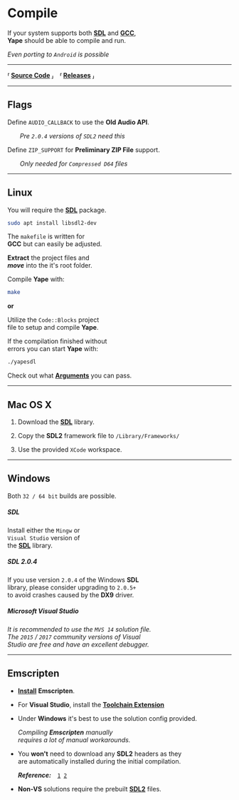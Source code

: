 
# Compile

If your system supports both **[SDL]** and **[GCC]**, <br>
**Yape** should be able to compile and run.

*Even porting to `Android` is possible*

---

**⸢ [Source Code] ⸥ ⸢ [Releases] ⸥**

---

## Flags

Define `AUDIO_CALLBACK` to use the **Old Audio API**.

  *Pre `2.0.4` versions of `SDL2` need this*

Define `ZIP_SUPPORT` for **Preliminary ZIP File** support.

  *Only needed for `Compressed D64` files*

---

## Linux

You will require the **[SDL]** package.

```sh
sudo apt install libsdl2-dev
```

The `makefile` is written for <br>
**GCC** but can easily be adjusted.

**Extract** the project files and <br>
***move*** into the it's root folder.

Compile **Yape** with:

```sh
make
```

**or**

Utilize the `Code::Blocks` project <br>
file to setup and compile **Yape**.

If the compilation finished without <br>
errors you can start **Yape** with:

```sh
./yapesdl
```

Check out what **[Arguments]** you can pass.

---

## Mac OS X

1. Download the **[SDL]** library.

2. Copy the **SDL2** framework file to `/Library/Frameworks/`

4. Use the provided `XCode` workspace.

---

## Windows

Both `32 / 64 bit` builds are possible.

##### SDL

Install either the `Mingw` or <br>
`Visual Studio` version of <br>
the **[SDL]** library.

##### SDL 2.0.4

If you use version `2.0.4` of the Windows **SDL** <br>
library, please consider upgrading to `2.0.5+` <br>
to avoid crashes caused by the **DX9** driver.

##### Microsoft Visual Studio

*It is recommended to use the `MVS 14` solution file.* <br>
*The `2015` / `2017` community versions of Visual* <br>
*Studio are free and have an excellent debugger.*

---

## Emscripten

- **[Install][Emscripten Installation]** **Emscripten**.

- For **Visual Studio**, install the **[Toolchain Extension]**

- Under **Windows** it's best to use the solution config provided.

  *Compiling* ***Emscripten*** *manually* <br>
  *requires a lot of manual workarounds.*

- You **won't** need to download any **SDL2** headers as they <br>
  are automatically installed during the initial compilation.

  ***Reference:*** [`1`][Emscripten A] [`2`][Emscripten B]

- **Non-VS** solutions require the prebuilt **[SDL2][Emscripten Prebuilt]** files.

<!----------------------------------------------------------------------------->

[Source Code]: https://github.com/calmopyrin/yapesdl
[Releases]: https://github.com/calmopyrin/yapesdl/releases

[Arguments]: Usage.md

[SDL]: http://libsdl.org
[GCC]: https://gcc.gnu.org/

[Emscripten Installation]: https://emscripten.org/docs/getting_started/downloads.html
[Toolchain Extension]: https://github.com/nokotan/VSExtForEmscripten
[Emscripten A]: https://github.com/kripken/emscripten
[Emscripten B]: https://github.com/emscripten-ports/SDL2
[Emscripten Prebuilt]: https://buildbot.libsdl.org/sdl-builds/sdl-emscripten/?C=M;O=D
